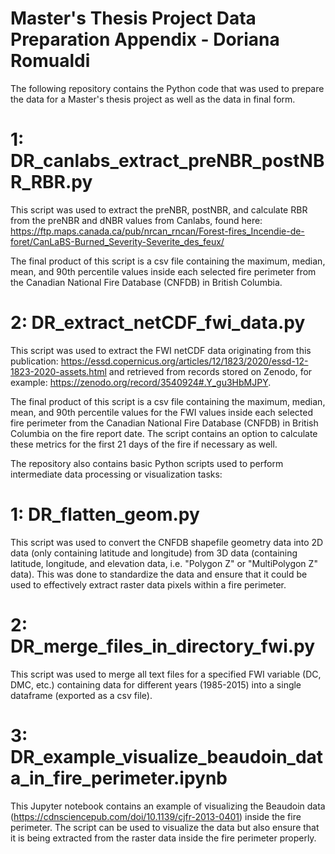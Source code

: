 # Master's Thesis Project Data Preparation Appendix - Doriana Romualdi 

The following repository contains the Python code that was used to prepare the data for a Master's thesis project as well as the data in final form.  

# 1: DR_canlabs_extract_preNBR_postNBR_RBR.py 

This script was used to extract the preNBR, postNBR, and calculate RBR from the preNBR and dNBR values from Canlabs, found here: https://ftp.maps.canada.ca/pub/nrcan_rncan/Forest-fires_Incendie-de-foret/CanLaBS-Burned_Severity-Severite_des_feux/ 

The final product of this script is a csv file containing the maximum, median, mean, and 90th percentile values inside each selected fire perimeter from the Canadian National Fire Database (CNFDB) in British Columbia. 

# 2: DR_extract_netCDF_fwi_data.py 

This script was used to extract the FWI netCDF data originating from this publication: https://essd.copernicus.org/articles/12/1823/2020/essd-12-1823-2020-assets.html and retrieved from records stored on Zenodo, for example: https://zenodo.org/record/3540924#.Y_gu3HbMJPY. 

The final product of this script is a csv file containing the maximum, median, mean, and 90th percentile values for the FWI values inside each selected fire perimeter from the Canadian National Fire Database (CNFDB) in British Columbia on the fire report date. The script contains an option to calculate these metrics for the first 21 days of the fire if necessary as well. 

The repository also contains basic Python scripts used to perform intermediate data processing or visualization tasks: 

# 1: DR_flatten_geom.py 

This script was used to convert the CNFDB shapefile geometry data into 2D data (only containing latitude and longitude) from 3D data (containing latitude, longitude, and elevation data, i.e. "Polygon Z" or "MultiPolygon Z" data). This was done to standardize the data and ensure that it could be used to effectively extract raster data pixels within a fire perimeter. 

# 2: DR_merge_files_in_directory_fwi.py 

This script was used to merge all text files for a specified FWI variable (DC, DMC, etc.) containing data for different years (1985-2015) into a single dataframe (exported as a csv file). 

# 3: DR_example_visualize_beaudoin_data_in_fire_perimeter.ipynb 

This Jupyter notebook contains an example of visualizing the Beaudoin data (https://cdnsciencepub.com/doi/10.1139/cjfr-2013-0401) inside the fire perimeter. The script can be used to visualize the data but also ensure that it is being extracted from the raster data inside the fire perimeter properly. 
